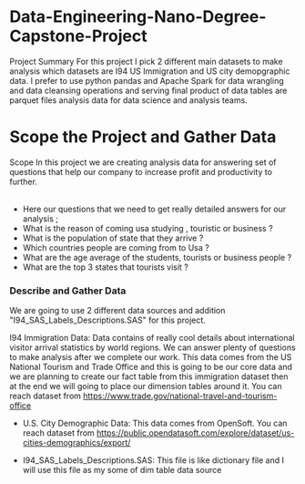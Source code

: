 # Data-Engineering-Nano-Degree-Capstone-Project
Project Summary
For this project I pick 2 different main datasets to make analysis which datasets are I94 US Immigration and US city demopgraphic data. I prefer to use python pandas and Apache Spark for data wrangling and data cleansing operations and serving final product of data tables are parquet files analysis data for data science and analysis teams.

<h1>Scope the Project and Gather Data</h1>
Scope
In this project we are creating analysis data for answering set of questions that help our company to increase profit and productivity to further.<br></br>

- Here our questions that we need to get really detailed answers for our analysis ;
- What is the reason of coming usa studying , touristic or business ?
- What is the population of state that they arrive ?
- Which countries people are coming from to Usa ?
- What are the age average of the students, tourists or business people ?
- What are the top 3 states that tourists visit ?

<h3>Describe and Gather Data</h3>
We are going to use 2 different data sources and addition "I94_SAS_Labels_Descriptions.SAS" for this project.

I94 Immigration Data:
Data contains of really cool details about international visitor arrival statistics by world regions. We can answer plenty of questions to make analysis after we complete our work. This data comes from the US National Tourism and Trade Office and this is going to be our core data and we are planning to create our fact table from this immigration dataset then at the end we will going to place our dimension tables around it. You can reach dataset from https://www.trade.gov/national-travel-and-tourism-office

- U.S. City Demographic Data:
  This data comes from OpenSoft. You can reach dataset from https://public.opendatasoft.com/explore/dataset/us-cities-demographics/export/

- I94_SAS_Labels_Descriptions.SAS:
  This file is like dictionary file and I will use this file as my some of dim table data source


